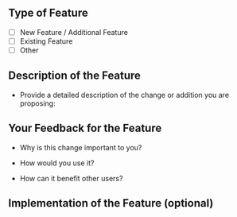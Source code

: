 <!-- Example Title
    
    [Feature Request]: Super cool feature idea!
    
-->

## Type of Feature

<!-- Please '[X]' the box for the applicable response -->

- [ ] New Feature / Additional Feature
- [ ] Existing Feature
- [ ] Other

## Description of the Feature

- Provide a detailed description of the change or addition you are proposing:

<!-- This doesn't need to be super technical. Just explain what you would like to see! -->

## Your Feedback for the Feature

- Why is this change important to you?

- How would you use it?

- How can it benefit other users?

## Implementation of the Feature (optional)

<!--- Not obligatory, but if you can, suggest an idea for implementing the feature -->
